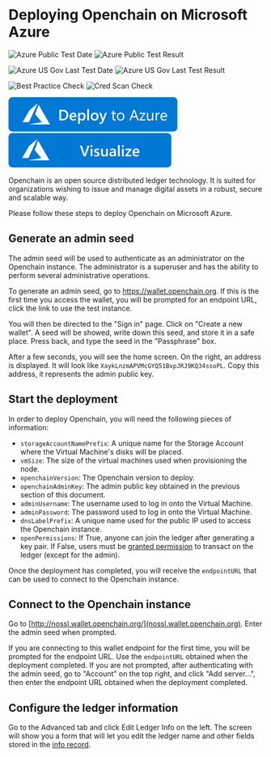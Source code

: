 # Deploying Openchain on Microsoft Azure

![Azure Public Test Date](https://azurequickstartsservice.blob.core.windows.net/badges/openchain-blockchain-coinprism/PublicLastTestDate.svg)
![Azure Public Test Result](https://azurequickstartsservice.blob.core.windows.net/badges/openchain-blockchain-coinprism/PublicDeployment.svg)

![Azure US Gov Last Test Date](https://azurequickstartsservice.blob.core.windows.net/badges/openchain-blockchain-coinprism/FairfaxLastTestDate.svg)
![Azure US Gov Last Test Result](https://azurequickstartsservice.blob.core.windows.net/badges/openchain-blockchain-coinprism/FairfaxDeployment.svg)

![Best Practice Check](https://azurequickstartsservice.blob.core.windows.net/badges/openchain-blockchain-coinprism/BestPracticeResult.svg)
![Cred Scan Check](https://azurequickstartsservice.blob.core.windows.net/badges/openchain-blockchain-coinprism/CredScanResult.svg)

[![Deploy To Azure](https://raw.githubusercontent.com/Azure/azure-quickstart-templates/master/1-CONTRIBUTION-GUIDE/images/deploytoazure.svg?sanitize=true)](https://portal.azure.com/#create/Microsoft.Template/uri/https%3A%2F%2Fraw.githubusercontent.com%2FAzure%2Fazure-quickstart-templates%2Fmaster%2Fopenchain-blockchain-coinprism%2Fazuredeploy.json)
[![Visualize](https://raw.githubusercontent.com/Azure/azure-quickstart-templates/master/1-CONTRIBUTION-GUIDE/images/visualizebutton.svg?sanitize=true)](http://armviz.io/#/?load=https%3A%2F%2Fraw.githubusercontent.com%2FAzure%2Fazure-quickstart-templates%2Fmaster%2Fopenchain-blockchain-coinprism%2Fazuredeploy.json)

Openchain is an open source distributed ledger technology. It is suited for
organizations wishing to issue and manage digital assets in a robust, secure and
scalable way.

Please follow these steps to deploy Openchain on Microsoft Azure.

## Generate an admin seed

The admin seed will be used to authenticate as an administrator on the Openchain
instance. The administrator is a superuser and has the ability to perform
several administrative operations.

To generate an admin seed, go to https://wallet.openchain.org. If this is the
first time you access the wallet, you will be prompted for an endpoint URL,
click the link to use the test instance.

You will then be directed to the "Sign in" page. Click on "Create a new wallet".
A seed will be showed, write down this seed, and store it in a safe place. Press
back, and type the seed in the "Passphrase" box.

After a few seconds, you will see the home screen. On the right, an address is
displayed. It will look like `XaykLnzmAPVMcGYQ51BvpJRJ9KQ34ssoPL`. Copy this
address, it represents the admin public key.

## Start the deployment

In order to deploy Openchain, you will need the following pieces of information:

- `storageAccountNamePrefix`: A unique name for the Storage Account where the
  Virtual Machine's disks will be placed.
- `vmSize`: The size of the virtual machines used when provisioning the node.
- `openchainVersion`: The Openchain version to deploy.
- `openchainAdminKey`: The admin public key obtained in the previous section of
  this document.
- `adminUsername`: The username used to log in onto the Virtual Machine.
- `adminPassword`: The password used to log in onto the Virtual Machine.
- `dnsLabelPrefix`: A unique name used for the public IP used to access the
  Openchain instance.
- `openPermissions`: If True, anyone can join the ledger after generating a key
  pair. If False, users must be
  [granted permission](https://docs.openchain.org/en/latest/ledger-rules/closed-loop.html)
  to transact on the ledger (except for the admin).

Once the deployment has completed, you will receive the `endpointURL` that can
be used to connect to the Openchain instance.

## Connect to the Openchain instance

Go to [http://nossl.wallet.openchain.org/](nossl.wallet.openchain.org). Enter
the admin seed when prompted.

If you are connecting to this wallet endpoint for the first time, you will be
prompted for the endpoint URL. Use the `endpointURL` obtained when the
deployment completed. If you are not prompted, after authenticating with the
admin seed, go to "Account" on the top right, and click "Add server...", then
enter the endpoint URL obtained when the deployment completed.

## Configure the ledger information

Go to the Advanced tab and click Edit Ledger Info on the left. The screen will
show you a form that will let you edit the ledger name and other fields stored
in the
[info record](https://docs.openchain.org/en/latest/ledger-rules/general.html#ledger-info-record).
